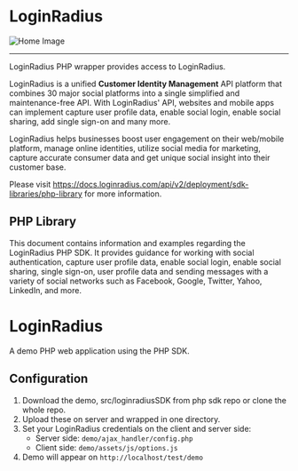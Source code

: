 
LoginRadius
==========

![Home Image](http://docs.lrcontent.com/resources/github/banner-1544x500.png)

-----------------------------------------------
LoginRadius PHP wrapper provides access to LoginRadius.

LoginRadius is a unified **Customer Identity Management** API platform that combines 30 major social platforms into a single simplified and maintenance-free API. With LoginRadius' API, websites and mobile apps can implement capture user profile data, enable social login, enable social sharing, add single sign-on and many more.

LoginRadius helps businesses boost user engagement on their web/mobile platform, manage online identities, utilize social media for marketing, capture accurate consumer data and get unique social insight into their customer base.

Please visit https://docs.loginradius.com/api/v2/deployment/sdk-libraries/php-library for more information.

PHP Library
--------------

This document contains information and examples regarding the LoginRadius PHP SDK. It provides guidance for working with social authentication, capture user profile data, enable social login, enable social sharing, single sign-on, user profile data and sending messages with a variety of social networks such as Facebook, Google, Twitter, Yahoo, LinkedIn, and more.

# LoginRadius

A demo PHP web application using the PHP SDK.

## Configuration

1. Download the demo, src/loginradiusSDK from php sdk repo or clone the whole repo.
2. Upload these on server and wrapped in one directory.
3. Set your LoginRadius credentials on the client and server side:
	* Server side: `demo/ajax_handler/config.php`
	* Client side: `demo/assets/js/options.js`
4. Demo will appear on `http://localhost/test/demo`
